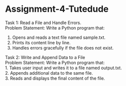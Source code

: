 # Assignment-4-Tutedude
Task 1: Read a File and Handle Errors.  
Problem Statement:  Write a Python program that:  
1.   Opens and reads a text file named sample.txt.
2.   Prints its content line by line.
3.   Handles errors gracefully if the file does not exist.  

Task 2: Write and Append Data to a File  
Problem Statement: Write a Python program that:  
    1.   Takes user input and writes it to a file named output.txt.  
    2.   Appends additional data to the same file.  
    3.   Reads and displays the final content of the file.

